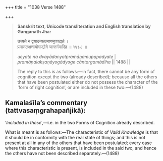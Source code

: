 +++
title = "1038 Verse 1488"

+++
> **Sanskrit text, Unicode transliteration and English translation by Ganganath Jha:** 
>
> उच्यते न द्वयादन्यत्प्रमाणमुपपद्यते ।  
> प्रमाणलक्षणायोगाद्योगे चान्तर्गमादिह ॥ १४८८ ॥ 
>
> *ucyate na dvayādanyatpramāṇamupapadyate* \|  
> *pramāṇalakṣaṇāyogādyoge cāntargamādiha* \|\| 1488 \|\| 
>
> The reply to this is as follows:—in fact, there cannot be any form of cognition except the two (already described); because all the others that have been postulated either do not possess the character of the ‘form of right cognition’, or are included in these two.—(1488)



## Kamalaśīla’s commentary (tattvasaṃgrahapañjikā):

‘*Included in these*’,—i.e. in the two Forms of Cognition already described.

What is meant is as follows:—The characteristic of *Valid Knowledge* is that it should be in conformity with the real state of things; and this is not present at all in any of the others that have been postulated; every case where this characteristic is present, is included in the said two, and hence the others have not been described separately.—(1488)


